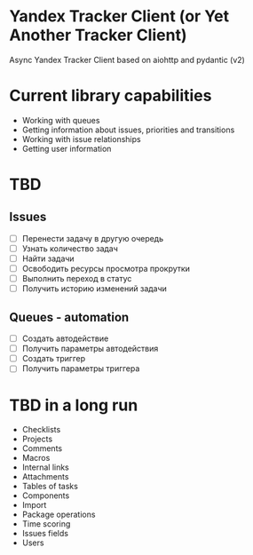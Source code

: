 # Yandex Tracker Client (or Yet Another Tracker Client)

Async Yandex Tracker Client based on aiohttp and pydantic (v2)

# Current library capabilities

- Working with queues
- Getting information about issues, priorities and transitions
- Working with issue relationships
- Getting user information

# TBD

## Issues

- [ ] Перенести задачу в другую очередь
- [ ] Узнать количество задач
- [ ] Найти задачи
- [ ] Освободить ресурсы просмотра прокрутки
- [ ] Выполнить переход в статус
- [ ] Получить историю изменений задачи

## Queues - automation

- [ ] Создать автодействие
- [ ] Получить параметры автодействия
- [ ] Создать триггер
- [ ] Получить параметры триггера

# TBD in a long run

- Checklists
- Projects
- Comments
- Macros
- Internal links
- Attachments
- Tables of tasks
- Components
- Import
- Package operations
- Time scoring
- Issues fields
- Users
